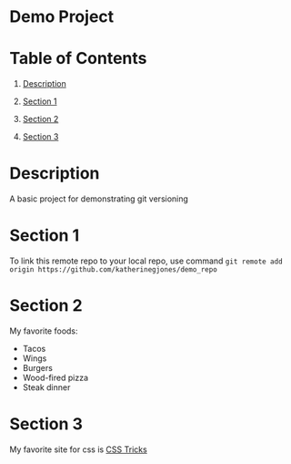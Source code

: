 # Demo Project

# Table of Contents

1. [Description](#description)

2. [Section 1](#section-1)

3. [Section 2](#section-2)

4. [Section 3](#section-3)


# Description

A basic project for demonstrating git versioning


# Section 1

To link this remote repo to your local repo, use command
`git remote add origin https://github.com/katherinegjones/demo_repo`

# Section 2

My favorite foods:

* Tacos
* Wings
* Burgers
* Wood-fired pizza
* Steak dinner

# Section 3

My favorite site for css is [CSS Tricks](https://css-tricks.com/)




